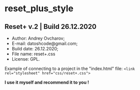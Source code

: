 # reset_plus_style

<h2>Reset+ v.2 | Build 26.12.2020 </h2>

<ul>
  <li>Author: Andrey Ovcharov;</li>
  <li>E-mail: datoshcode@gmail.com;</li>
  <li>Build date: 26.12.2020;</li>
  <li>File name: reset+.css</li>
  <li>License: GPL.</li>
</ul>  

<p>
  Example of connecting to a project in the "index.html" file: 
  <code>&lt;link rel="stylesheet" href="css/reset+.css"&gt;</code>
</p>  

<p><strong>I use it myself and recommend it to you ! </strong></p>
